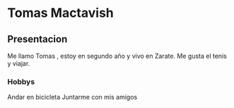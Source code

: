 # Tomas Mactavish
## Presentacion
Me llamo Tomas , estoy en segundo año y vivo en Zarate. Me gusta el tenis y viajar.
### Hobbys
Andar en bicicleta
Juntarme con mis amigos
